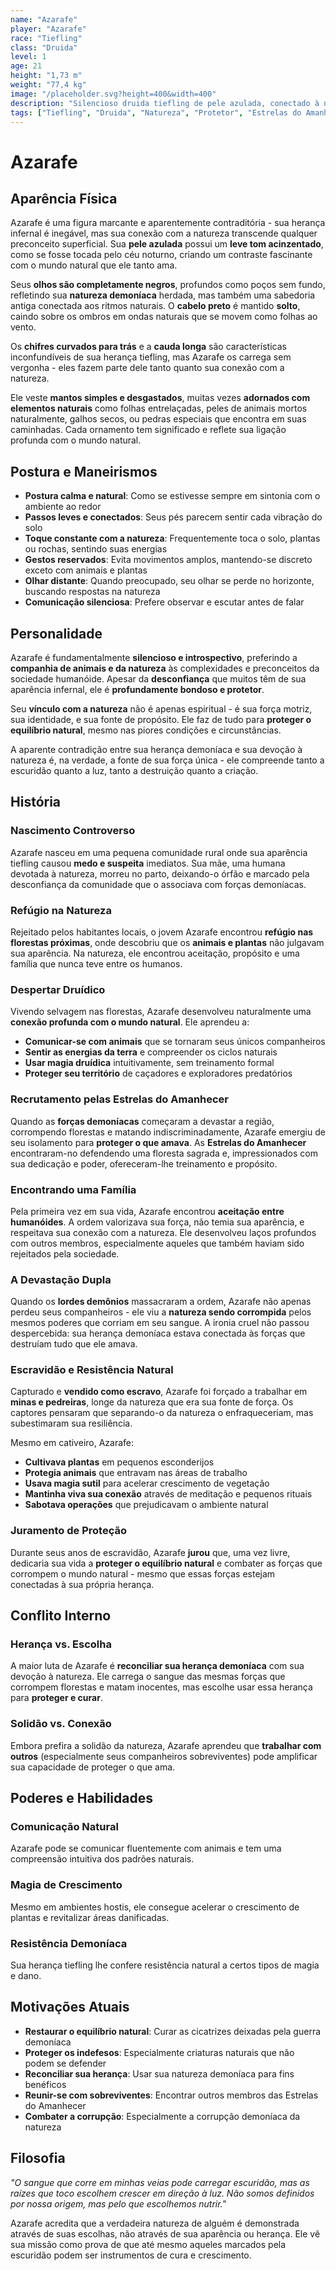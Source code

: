 ```yaml
---
name: "Azarafe"
player: "Azarafe"
race: "Tiefling"
class: "Druida"
level: 1
age: 21
height: "1,73 m"
weight: "77,4 kg"
image: "/placeholder.svg?height=400&width=400"
description: "Silencioso druida tiefling de pele azulada, conectado à natureza apesar de sua herança demoníaca, protetor do equilíbrio natural."
tags: ["Tiefling", "Druida", "Natureza", "Protetor", "Estrelas do Amanhecer", "Ex-Escravo", "Equilíbrio Natural"]
---
```


# Azarafe

## Aparência Física

Azarafe é uma figura marcante e aparentemente contraditória - sua herança infernal é inegável, mas sua conexão com a natureza transcende qualquer preconceito superficial. Sua **pele azulada** possui um **leve tom acinzentado**, como se fosse tocada pelo céu noturno, criando um contraste fascinante com o mundo natural que ele tanto ama.

Seus **olhos são completamente negros**, profundos como poços sem fundo, refletindo sua **natureza demoníaca** herdada, mas também uma sabedoria antiga conectada aos ritmos naturais. O **cabelo preto** é mantido **solto**, caindo sobre os ombros em ondas naturais que se movem como folhas ao vento.

Os **chifres curvados para trás** e a **cauda longa** são características inconfundíveis de sua herança tiefling, mas Azarafe os carrega sem vergonha - eles fazem parte dele tanto quanto sua conexão com a natureza.

Ele veste **mantos simples e desgastados**, muitas vezes **adornados com elementos naturais** como folhas entrelaçadas, peles de animais mortos naturalmente, galhos secos, ou pedras especiais que encontra em suas caminhadas. Cada ornamento tem significado e reflete sua ligação profunda com o mundo natural.

## Postura e Maneirismos

- **Postura calma e natural**: Como se estivesse sempre em sintonia com o ambiente ao redor
- **Passos leves e conectados**: Seus pés parecem sentir cada vibração do solo
- **Toque constante com a natureza**: Frequentemente toca o solo, plantas ou rochas, sentindo suas energias
- **Gestos reservados**: Evita movimentos amplos, mantendo-se discreto exceto com animais e plantas
- **Olhar distante**: Quando preocupado, seu olhar se perde no horizonte, buscando respostas na natureza
- **Comunicação silenciosa**: Prefere observar e escutar antes de falar

## Personalidade

Azarafe é fundamentalmente **silencioso e introspectivo**, preferindo a **companhia de animais e da natureza** às complexidades e preconceitos da sociedade humanóide. Apesar da **desconfiança** que muitos têm de sua aparência infernal, ele é **profundamente bondoso e protetor**.

Seu **vínculo com a natureza** não é apenas espiritual - é sua força motriz, sua identidade, e sua fonte de propósito. Ele faz de tudo para **proteger o equilíbrio natural**, mesmo nas piores condições e circunstâncias.

A aparente contradição entre sua herança demoníaca e sua devoção à natureza é, na verdade, a fonte de sua força única - ele compreende tanto a escuridão quanto a luz, tanto a destruição quanto a criação.

## História

### Nascimento Controverso

Azarafe nasceu em uma pequena comunidade rural onde sua aparência tiefling causou **medo e suspeita** imediatos. Sua mãe, uma humana devotada à natureza, morreu no parto, deixando-o órfão e marcado pela desconfiança da comunidade que o associava com forças demoníacas.

### Refúgio na Natureza

Rejeitado pelos habitantes locais, o jovem Azarafe encontrou **refúgio nas florestas próximas**, onde descobriu que os **animais e plantas** não julgavam sua aparência. Na natureza, ele encontrou aceitação, propósito e uma família que nunca teve entre os humanos.

### Despertar Druídico

Vivendo selvagem nas florestas, Azarafe desenvolveu naturalmente uma **conexão profunda com o mundo natural**. Ele aprendeu a:
- **Comunicar-se com animais** que se tornaram seus únicos companheiros
- **Sentir as energias da terra** e compreender os ciclos naturais
- **Usar magia druídica** intuitivamente, sem treinamento formal
- **Proteger seu território** de caçadores e exploradores predatórios

### Recrutamento pelas Estrelas do Amanhecer

Quando as **forças demoníacas** começaram a devastar a região, corrompendo florestas e matando indiscriminadamente, Azarafe emergiu de seu isolamento para **proteger o que amava**. As **Estrelas do Amanhecer** encontraram-no defendendo uma floresta sagrada e, impressionados com sua dedicação e poder, ofereceram-lhe treinamento e propósito.

### Encontrando uma Família

Pela primeira vez em sua vida, Azarafe encontrou **aceitação entre humanóides**. A ordem valorizava sua força, não temia sua aparência, e respeitava sua conexão com a natureza. Ele desenvolveu laços profundos com outros membros, especialmente aqueles que também haviam sido rejeitados pela sociedade.

### A Devastação Dupla

Quando os **lordes demônios** massacraram a ordem, Azarafe não apenas perdeu seus companheiros - ele viu a **natureza sendo corrompida** pelos mesmos poderes que corriam em seu sangue. A ironia cruel não passou despercebida: sua herança demoníaca estava conectada às forças que destruíam tudo que ele amava.

### Escravidão e Resistência Natural

Capturado e **vendido como escravo**, Azarafe foi forçado a trabalhar em **minas e pedreiras**, longe da natureza que era sua fonte de força. Os captores pensaram que separando-o da natureza o enfraqueceriam, mas subestimaram sua resiliência.

Mesmo em cativeiro, Azarafe:
- **Cultivava plantas** em pequenos esconderijos
- **Protegia animais** que entravam nas áreas de trabalho  
- **Usava magia sutil** para acelerar crescimento de vegetação
- **Mantinha viva sua conexão** através de meditação e pequenos rituais
- **Sabotava operações** que prejudicavam o ambiente natural

### Juramento de Proteção

Durante seus anos de escravidão, Azarafe **jurou** que, uma vez livre, dedicaria sua vida a **proteger o equilíbrio natural** e combater as forças que corrompem o mundo natural - mesmo que essas forças estejam conectadas à sua própria herança.

## Conflito Interno

### Herança vs. Escolha

A maior luta de Azarafe é **reconciliar sua herança demoníaca** com sua devoção à natureza. Ele carrega o sangue das mesmas forças que corrompem florestas e matam inocentes, mas escolhe usar essa herança para **proteger e curar**.

### Solidão vs. Conexão

Embora prefira a solidão da natureza, Azarafe aprendeu que **trabalhar com outros** (especialmente seus companheiros sobreviventes) pode amplificar sua capacidade de proteger o que ama.

## Poderes e Habilidades

### Comunicação Natural
Azarafe pode se comunicar fluentemente com animais e tem uma compreensão intuitiva dos padrões naturais.

### Magia de Crescimento
Mesmo em ambientes hostis, ele consegue acelerar o crescimento de plantas e revitalizar áreas danificadas.

### Resistência Demoníaca
Sua herança tiefling lhe confere resistência natural a certos tipos de magia e dano.

## Motivações Atuais

- **Restaurar o equilíbrio natural**: Curar as cicatrizes deixadas pela guerra demoníaca
- **Proteger os indefesos**: Especialmente criaturas naturais que não podem se defender
- **Reconciliar sua herança**: Usar sua natureza demoníaca para fins benéficos
- **Reunir-se com sobreviventes**: Encontrar outros membros das Estrelas do Amanhecer
- **Combater a corrupção**: Especialmente a corrupção demoníaca da natureza

## Filosofia

*"O sangue que corre em minhas veias pode carregar escuridão, mas as raízes que toco escolhem crescer em direção à luz. Não somos definidos por nossa origem, mas pelo que escolhemos nutrir."*

Azarafe acredita que a verdadeira natureza de alguém é demonstrada através de suas escolhas, não através de sua aparência ou herança. Ele vê sua missão como prova de que até mesmo aqueles marcados pela escuridão podem ser instrumentos de cura e crescimento. 